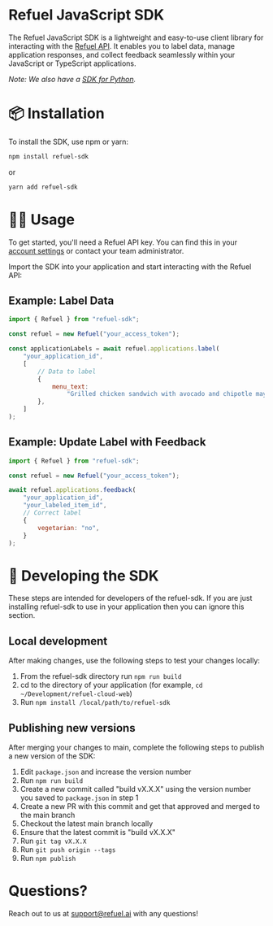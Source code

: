# Refuel JavaScript SDK

The Refuel JavaScript SDK is a lightweight and easy-to-use client library for interacting with the [Refuel API](https://cloud-api.refuel.ai/docs). It enables you to label data, manage application responses, and collect feedback seamlessly within your JavaScript or TypeScript applications.

_Note: We also have a [SDK for Python](https://docs.refuel.ai/python-sdk/)._

# 📦 Installation

To install the SDK, use npm or yarn:

```sh
npm install refuel-sdk
```

or

```sh
yarn add refuel-sdk
```

# 🧑‍💻 Usage

To get started, you'll need a Refuel API key. You can find this in your [account settings](https://app.refuel.ai/settings) or contact your team administrator.

Import the SDK into your application and start interacting with the Refuel API:

## Example: Label Data

```javascript
import { Refuel } from "refuel-sdk";

const refuel = new Refuel("your_access_token");

const applicationLabels = await refuel.applications.label(
    "your_application_id",
    [
        // Data to label
        {
            menu_text:
                "Grilled chicken sandwich with avocado and chipotle mayo",
        },
    ]
);
```

## Example: Update Label with Feedback

```javascript
import { Refuel } from "refuel-sdk";

const refuel = new Refuel("your_access_token");

await refuel.applications.feedback(
    "your_application_id",
    "your_labeled_item_id",
    // Correct label
    {
        vegetarian: "no",
    }
);
```

# 🔨 Developing the SDK

These steps are intended for developers of the refuel-sdk. If you are just installing refuel-sdk to use in your application then you can ignore this section.

## Local development

After making changes, use the following steps to test your changes locally:

1. From the refuel-sdk directory run `npm run build`
2. cd to the directory of your application (for example, `cd ~/Development/refuel-cloud-web`)
3. Run `npm install /local/path/to/refuel-sdk`

## Publishing new versions

After merging your changes to main, complete the following steps to publish a new version of the SDK:

1. Edit `package.json` and increase the version number
2. Run `npm run build`
3. Create a new commit called "build vX.X.X" using the version number you saved to `package.json` in step 1
4. Create a new PR with this commit and get that approved and merged to the main branch
5. Checkout the latest main branch locally
6. Ensure that the latest commit is "build vX.X.X"
7. Run `git tag vX.X.X`
8. Run `git push origin --tags`
9. Run `npm publish`

# Questions?

Reach out to us at support@refuel.ai with any questions!
